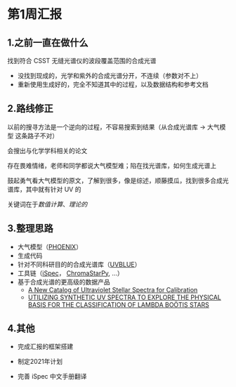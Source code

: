 # 第1周汇报

## 1.之前一直在做什么

找到符合 CSST 无缝光谱仪的波段覆盖范围的合成光谱

- 没找到现成的，光学和紫外的合成光谱分开，不连续（参数对不上）
- 重新使用生成好的，完全不知道其中的过程，以及数据结构和参考文档

## 2.路线修正

以前的搜寻方法是一个逆向的过程，不容易搜索到结果（从合成光谱库 → 大气模型 这条路子不对）

会搜出与化学学科相关的论文

存在畏难情绪，老师和同学都说大气模型难；陷在找光谱库，如何生成光谱上

鼓起勇气看大气模型的原文，了解到很多，像是综述，顺藤摸瓜，找到很多合成光谱库，其中就有针对 UV 的

关键词在于*数值计算*、*理论的*

## 3.整理思路

- 大气模型（[PHOENIX](https://arxiv.org/abs/1303.5632)）
- 生成代码 
- 针对不同科研目的的合成光谱库（[UVBLUE](https://iopscience.iop.org/article/10.1086/429858/pdf)）
- 工具链（[iSpec](https://www.blancocuaresma.com/s/iSpec)， [ChromaStarPy](https://iopscience.iop.org/article/10.3847/1538-4357/aaa96d/pdf), ...）
- 基于合成光谱的更高级的数据产品
  - [A New Catalog of Ultraviolet Stellar Spectra for Calibration](https://link.springer.com/chapter/10.1007/978-1-4614-6384-9_7)
  - [UTILIZING SYNTHETIC UV SPECTRA TO EXPLORE THE PHYSICAL BASIS FOR THE CLASSIFICATION OF LAMBDA BOÖTIS STARS](https://iopscience.iop.org/article/10.3847/0004-6256/151/4/105)

## 4.其他

- 完成汇报的框架搭建

- 制定2021年计划

- 完善 iSpec 中文手册翻译
